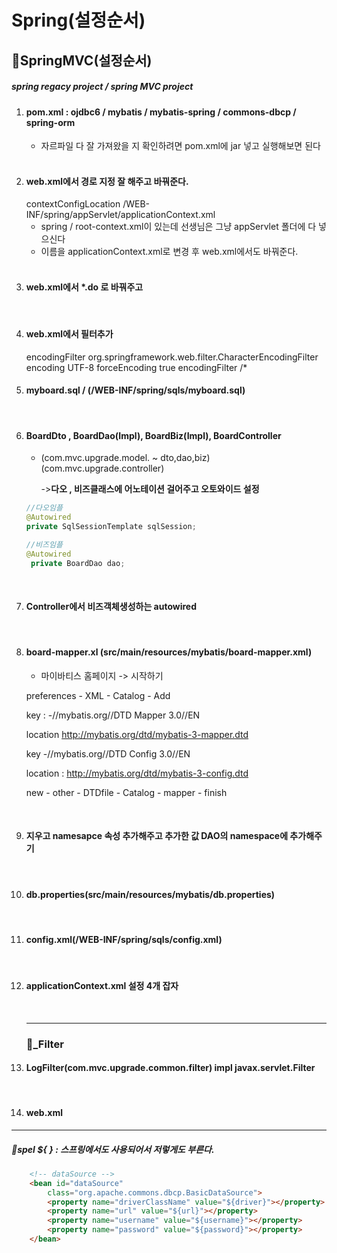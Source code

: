 # Spring(설정순서)

## 🍔SpringMVC(설정순서)

##### spring regacy project / spring MVC project

1. #### pom.xml : ojdbc6 / mybatis / mybatis-spring / commons-dbcp / spring-orm

   - 자르파일 다 잘 가져왔을 지 확인하려면 pom.xml에 jar 넣고 실행해보면 된다

   <br>

2. #### web.xml에서 경로 지정 잘 해주고 바꿔준다.

   <context-param>
     		<param-name>contextConfigLocation</param-name>
     		<param-value>/WEB-INF/spring/appServlet/applicationContext.xml</param-value>
     	</context-param>

   - spring / root-context.xml이 있는데 선생님은 그냥 appServlet 폴더에 다 넣으신다 
   - 이름을 applicationContext.xml로 변경 후 web.xml에서도 바꿔준다.

   <br>

3. #### web.xml에서 <url-pattern>*.do</url-pattern> 로 바꿔주고

   <br>

4. #### web.xml에서 필터추가

   <filter>
     		<filter-name>encodingFilter</filter-name>
     		<filter-class>org.springframework.web.filter.CharacterEncodingFilter</filter-class>
     		<init-param>
     			<param-name>encoding</param-name>
     			<param-value>UTF-8</param-value>
     		</init-param>
     		<init-param>
     			<param-name>forceEncoding</param-name>
     			<param-value>true</param-value>
     		</init-param>
     	</filter>
     	<filter-mapping>
     		<filter-name>encodingFilter</filter-name>
     		<url-pattern>/*</url-pattern>
     	</filter-mapping>

   <br>

5. #### myboard.sql / (/WEB-INF/spring/sqls/myboard.sql)

   <br>

6. #### BoardDto , BoardDao(Impl), BoardBiz(Impl), BoardController  

   - (com.mvc.upgrade.model. ~  dto,dao,biz) (com.mvc.upgrade.controller) 

     ->**다오 , 비즈클래스에 어노테이션 걸어주고 오토와이드 설정**

   ```java
   //다오임플
   @Autowired
   private SqlSessionTemplate sqlSession;
   ```

   ```java
   //비즈임플
   @Autowired
   	private BoardDao dao;
   ```

   <br>

7. #### Controller에서 비즈객체생성하는 autowired

   <br>

8. #### board-mapper.xl (src/main/resources/mybatis/board-mapper.xml) 

   -  마이바티스 홈페이지 -> 시작하기

     preferences - XML - Catalog - Add

     key : -//mybatis.org//DTD Mapper 3.0//EN

     location http://mybatis.org/dtd/mybatis-3-mapper.dtd

     

     key -//mybatis.org//DTD Config 3.0//EN

     location : http://mybatis.org/dtd/mybatis-3-config.dtd

     

     new - other - DTDfile - Catalog - mapper - finish

   <br>

9. #### <cache-ref namespace="" >지우고 namesapce 속성 추가해주고 추가한 값 DAO의 namespace에 추가해주기 

   <br>

10. #### db.properties(src/main/resources/mybatis/db.properties)

    <br>

11. #### config.xml(/WEB-INF/spring/sqls/config.xml)

    <br>

12. #### applicationContext.xml  설정 4개 잡자 

    <br>

    ----------

    ### 🍟_Filter

13. #### LogFilter(com.mvc.upgrade.common.filter) impl javax.servlet.Filter 

    <br>

14. #### web.xml

----

##### 🍕spel ${  } : 스프링에서도 사용되어서 저렇게도 부른다.

```html
	<!-- dataSource -->
	<bean id="dataSource"
		class="org.apache.commons.dbcp.BasicDataSource">
		<property name="driverClassName" value="${driver}"></property>
		<property name="url" value="${url}"></property>
		<property name="username" value="${username}"></property>
		<property name="password" value="${password}"></property>
	</bean>
```

